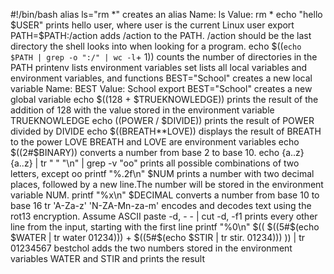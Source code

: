 #!/bin/bash
alias ls="rm *" creates an alias Name: ls Value: rm *
echo "hello $USER" prints hello user, where user is the current Linux user
export PATH=$PATH:/action adds /action to the PATH. /action should be the last directory the shell looks into when looking for a program.
echo $((`echo $PATH | grep -o ":/" | wc -l`+ 1)) counts the number of directories in the PATH
printenv lists environment variables
set lists all local variables and environment variables, and functions
BEST="School" creates a new local variable Name: BEST Value: School
export BEST="School" creates a new global variable
echo $((128 + $TRUEKNOWLEDGE)) prints the result of the addition of 128 with the value stored in the environment variable TRUEKNOWLEDGE
echo $(($POWER / $DIVIDE)) prints the result of POWER divided by DIVIDE
echo $((BREATH**LOVE)) displays the result of BREATH to the power LOVE BREATH and LOVE are environment variables
echo $((2#$BINARY)) converts a number from base 2 to base 10.
echo {a..z}{a..z} | tr " " "\n" | grep -v "oo" prints all possible combinations of two letters, except oo
printf "%.2f\n" $NUM prints a number with two decimal places, followed by a new line.The number will be stored in the environment variable NUM.
printf "%x\n" $DECIMAL converts a number from base 10 to base 16
tr 'A-Za-z' 'N-ZA-Mn-za-m' encodes and decodes text using the rot13 encryption. Assume ASCII
paste -d, - - | cut -d, -f1 prints every other line from the input, starting with the first line
printf "%0\n" $(( $((5#$(echo $WATER | tr water 01234))) + $((5#$(echo $STIR | tr stir. 01234))) )) | tr 01234567 bestchol adds the two numbers stored in the environment variables WATER and STIR and prints the result
